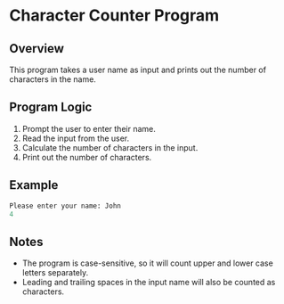 # Character Counter Program

## Overview

This program takes a user name as input and prints out the number of characters in the name.

## Program Logic

1. Prompt the user to enter their name.
2. Read the input from the user.
3. Calculate the number of characters in the input.
4. Print out the number of characters.

## Example

```python
Please enter your name: John
4
```

## Notes

- The program is case-sensitive, so it will count upper and lower case letters separately.
- Leading and trailing spaces in the input name will also be counted as characters.
